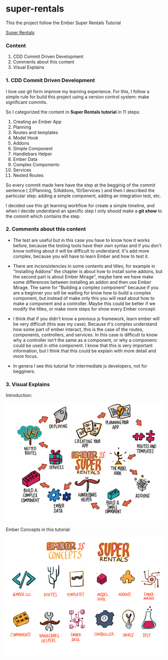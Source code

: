 # super-rentals

This the project follow the Ember Super Rentals Tutorial

[Super Rentals](https://guides.emberjs.com/release/tutorial/ember-cli/)

### Content

1. CDD Commit Driven Development
2. Comments about this content
3. Visual Explains

### 1. CDD Commit Driven Development

I love use git form improve my learning experience. For this, I follow a simple rule for build this project using a version control system: make significant commits.

So I categorized the content in **Super Rentals tutorial** in 11 steps:

1. Creating an Ember App
2. Planning
3. Routes and templates
4. Model Hook
5. Addons
6. Simple Component
7. Handlebars Helper
8. Ember Data
9. Complex Componento
10. Services
11. Nested Routes

So every commit made here have the step at the begginig of the commit sentence ( 2/Planning, 5/Addons, 10/Services ) and then I described the particular step: adding a simple component, adding an integration test, etc.

I decided use this git learning workflow for create a simple timeline, and when I decide understand an specific step I only should make a **git show** to the commit which contains the step.

### 2. Comments about this content

- The test are useful but in this case you have to know how it works before, because the testing tools have their own syntax and if you don't know nothing about it will be difficult to understand. It's add more complex, because you will have to learn Ember and how to test it.

- There are inconsistencies in some contents and titles, for example in "Installing Addons" the chapter is about how to install some addons, but the second part is about Ember Mirage", maybe here we have make some differences between installing an addon and then use Ember Mirage. The same for "Building a complex component" because if you are a beginner you will be waiting for know how to build a complex component, but instead of make only this you will read about how to make a component and a controller. Maybe this could be better if we modify the titles, or make more steps for show every Ember concept.

- I think that if you didn't know a previous js framework, learn ember will be very difficult (this was my case). Because it's complex understand how some part of ember interact, this is the case of the routes, components, controllers, and services. In this case is difficult to know why a controller isn't the same as a component, or why a componenc could be used in othe component. I know that this is very important information, but I think that this could be explain with more detail and more focus.

- In genera I see this tutorial for intermediate js developers, not for begginers.

### 3. Visual Explains

Introduction:

![](https://raw.githubusercontent.com/carlogilmar/Ember-Super-Rentals/master/visual_tools/introduction.png)

Ember Concepts in this tutorial:

![](/visual_tools/concepts.png)
